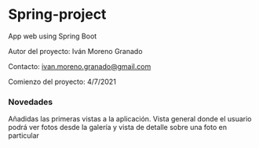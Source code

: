 # Spring-project
App web using Spring Boot

Autor del proyecto: Iván Moreno Granado

Contacto: ivan.moreno.granado@gmail.com

Comienzo del proyecto: 4/7/2021


### Novedades ###

Añadidas las primeras vistas a la aplicación. Vista general donde el usuario podrá ver fotos desde la galería y vista de detalle sobre una foto en particular
